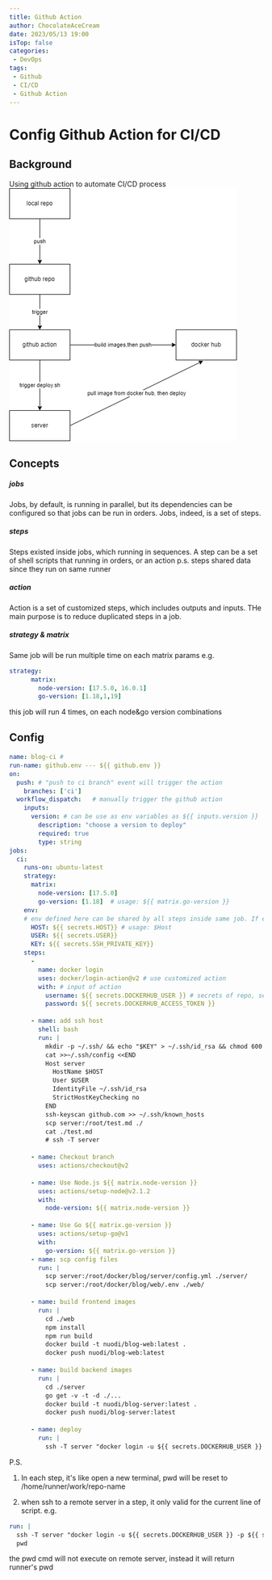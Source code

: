 ```yaml
---
title: Github Action
author: ChocolateAceCream
date: 2023/05/13 19:00
isTop: false
categories:
 - DevOps
tags:
 - Github
 - CI/CD
 - Github Action
---
```


# Config Github Action for CI/CD

## Background
Using github action to automate CI/CD process
<img src="../../../../../public/img/2023/05/13/1.drawio.png" alt="图片alt" title="图片title">

## Concepts
##### jobs
Jobs, by default, is running in parallel, but its dependencies can be configured so that jobs can be run in orders.
Jobs, indeed, is a set of steps.

##### steps
Steps existed inside jobs, which running in sequences.
A step can be a set of shell scripts that running in orders,
or an action
p.s. steps shared data since they run on same runner

##### action
Action is a set of customized steps, which includes outputs and inputs. THe main purpose is to reduce duplicated steps in a job.

##### strategy & matrix
Same job will be run multiple time on each matrix params
e.g.
```yaml
strategy:
      matrix:
        node-version: [17.5.0, 16.0.1]
        go-version: [1.18,1,19]
```
this job will run 4 times, on each node&go version combinations

## Config
```yaml
name: blog-ci #
run-name: github.env --- ${{ github.env }}
on:
  push: # "push to ci branch" event will trigger the action
    branches: ['ci']
  workflow_dispatch:   # manually trigger the github action
    inputs:
      version: # can be use as env variables as ${{ inputs.version }}
        description: "choose a version to deploy"
        required: true
        type: string
jobs:
  ci:
    runs-on: ubuntu-latest
    strategy:
      matrix:
        node-version: [17.5.0]
        go-version: [1.18]  # usage: ${{ matrix.go-version }}
    env:
    # env defined here can be shared by all steps inside same job. If env defined inside a step, then that variable only available inside that step
      HOST: ${{ secrets.HOST}} # usage: $Host
      USER: ${{ secrets.USER}}
      KEY: ${{ secrets.SSH_PRIVATE_KEY}}
    steps:
      -
        name: docker login
        uses: docker/login-action@v2 # use customized action
        with: # input of action
          username: ${{ secrets.DOCKERHUB_USER }} # secrets of repo, set on github web UI
          password: ${{ secrets.DOCKERHUB_ACCESS_TOKEN }}

      - name: add ssh host
        shell: bash
        run: |
          mkdir -p ~/.ssh/ && echo "$KEY" > ~/.ssh/id_rsa && chmod 600 ~/.ssh/id_rsa
          cat >>~/.ssh/config <<END
          Host server
            HostName $HOST
            User $USER
            IdentityFile ~/.ssh/id_rsa
            StrictHostKeyChecking no
          END
          ssh-keyscan github.com >> ~/.ssh/known_hosts
          scp server:/root/test.md ./
          cat ./test.md
          # ssh -T server

      - name: Checkout branch
        uses: actions/checkout@v2

      - name: Use Node.js ${{ matrix.node-version }}
        uses: actions/setup-node@v2.1.2
        with:
          node-version: ${{ matrix.node-version }}

      - name: Use Go ${{ matrix.go-version }}
        uses: actions/setup-go@v1
        with:
          go-version: ${{ matrix.go-version }}
      - name: scp config files
        run: |
          scp server:/root/docker/blog/server/config.yml ./server/
          scp server:/root/docker/blog/web/.env ./web/

      - name: build frontend images
        run: |
          cd ./web
          npm install
          npm run build
          docker build -t nuodi/blog-web:latest .
          docker push nuodi/blog-web:latest

      - name: build backend images
        run: |
          cd ./server
          go get -v -t -d ./...
          docker build -t nuodi/blog-server:latest .
          docker push nuodi/blog-server:latest

      - name: deploy
        run: |
          ssh -T server "docker login -u ${{ secrets.DOCKERHUB_USER }} -p ${{ secrets.DOCKERHUB_ACCESS_TOKEN }} && /root/deploy.sh"
```

P.S.
1. In each step, it's like open a new terminal, pwd will be reset to /home/runner/work/repo-name

2. when ssh to a remote server in a step, it only valid for the current line of script. e.g.
```yaml
run: |
  ssh -T server "docker login -u ${{ secrets.DOCKERHUB_USER }} -p ${{ secrets.DOCKERHUB_ACCESS_TOKEN }} && /root/deploy.sh"
  pwd
```
the <a>pwd</a> cmd will not execute on remote server, instead it will return runner's pwd
